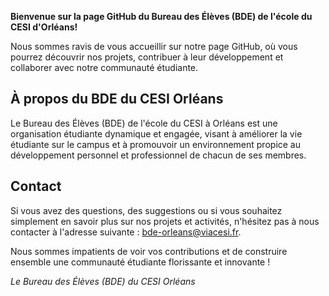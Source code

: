**Bienvenue sur la page GitHub du Bureau des Élèves (BDE) de l'école du CESI d'Orléans!**

Nous sommes ravis de vous accueillir sur notre page GitHub, où vous pourrez découvrir nos projets, contribuer à leur développement et collaborer avec notre communauté étudiante.

## À propos du BDE du CESI Orléans

Le Bureau des Élèves (BDE) de l'école du CESI à Orléans est une organisation étudiante dynamique et engagée, visant à améliorer la vie étudiante sur le campus et à promouvoir un environnement propice au développement personnel et professionnel de chacun de ses membres.

## Contact

Si vous avez des questions, des suggestions ou si vous souhaitez simplement en savoir plus sur nos projets et activités, n'hésitez pas à nous contacter à l'adresse suivante : [bde-orleans@viacesi.fr](mailto:bde-orleans@viacesi.fr).

Nous sommes impatients de voir vos contributions et de construire ensemble une communauté étudiante florissante et innovante !

*Le Bureau des Élèves (BDE) du CESI Orléans*
